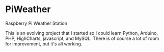 # PiWeather
Raspberry Pi Weather Station

This is an evolving project that I started so I could learn Python, Arduino, PHP, HighCharts, javascript, and MySQL. There is of course a lot of room for improvement, but it's all working. 
